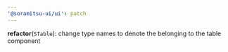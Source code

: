 ```yaml
---
'@soramitsu-ui/ui': patch
---
```


**refactor**(`STable`): change type names to denote the belonging to the table component
